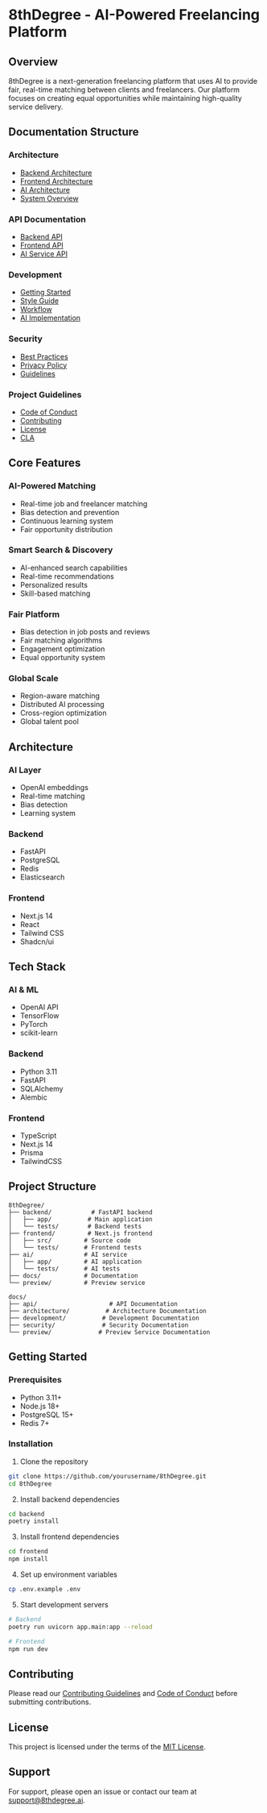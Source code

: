 # 8thDegree - AI-Powered Freelancing Platform

## Overview
8thDegree is a next-generation freelancing platform that uses AI to provide fair, real-time matching between clients and freelancers. Our platform focuses on creating equal opportunities while maintaining high-quality service delivery.

## Documentation Structure

### Architecture
- [Backend Architecture](docs/architecture/backend.md)
- [Frontend Architecture](docs/architecture/frontend.md)
- [AI Architecture](docs/architecture/ai.md)
- [System Overview](docs/architecture/overview.md)

### API Documentation
- [Backend API](docs/api/backend.md)
- [Frontend API](docs/api/frontend.md)
- [AI Service API](docs/api/ai.md)

### Development
- [Getting Started](docs/development/getting-started.md)
- [Style Guide](docs/development/style-guide.md)
- [Workflow](docs/development/workflow.md)
- [AI Implementation](docs/development/ai-implementation.md)

### Security
- [Best Practices](docs/security/best-practices.md)
- [Privacy Policy](docs/security/privacy.md)
- [Guidelines](docs/security/guidelines.md)

### Project Guidelines
- [Code of Conduct](docs/CODE_OF_CONDUCT.md)
- [Contributing](docs/CONTRIBUTING.md)
- [License](docs/LICENSE.md)
- [CLA](docs/CLA.md)

## Core Features

### AI-Powered Matching
- Real-time job and freelancer matching
- Bias detection and prevention
- Continuous learning system
- Fair opportunity distribution

### Smart Search & Discovery
- AI-enhanced search capabilities
- Real-time recommendations
- Personalized results
- Skill-based matching

### Fair Platform
- Bias detection in job posts and reviews
- Fair matching algorithms
- Engagement optimization
- Equal opportunity system

### Global Scale
- Region-aware matching
- Distributed AI processing
- Cross-region optimization
- Global talent pool

## Architecture

### AI Layer
- OpenAI embeddings
- Real-time matching
- Bias detection
- Learning system

### Backend
- FastAPI
- PostgreSQL
- Redis
- Elasticsearch

### Frontend
- Next.js 14
- React
- Tailwind CSS
- Shadcn/ui

## Tech Stack

### AI & ML
- OpenAI API
- TensorFlow
- PyTorch
- scikit-learn

### Backend
- Python 3.11
- FastAPI
- SQLAlchemy
- Alembic

### Frontend
- TypeScript
- Next.js 14
- Prisma
- TailwindCSS

## Project Structure
```
8thDegree/
├── backend/           # FastAPI backend
│   ├── app/          # Main application
│   └── tests/        # Backend tests
├── frontend/         # Next.js frontend
│   ├── src/         # Source code
│   └── tests/       # Frontend tests
├── ai/              # AI service
│   ├── app/         # AI application
│   └── tests/       # AI tests
├── docs/            # Documentation
└── preview/         # Preview service
```
```
docs/
├── api/                    # API Documentation
├── architecture/          # Architecture Documentation
├── development/          # Development Documentation
├── security/             # Security Documentation
└── preview/             # Preview Service Documentation
```

## Getting Started

### Prerequisites
- Python 3.11+
- Node.js 18+
- PostgreSQL 15+
- Redis 7+

### Installation
1. Clone the repository
```bash
git clone https://github.com/yourusername/8thDegree.git
cd 8thDegree
```

2. Install backend dependencies
```bash
cd backend
poetry install
```

3. Install frontend dependencies
```bash
cd frontend
npm install
```

4. Set up environment variables
```bash
cp .env.example .env
```

5. Start development servers
```bash
# Backend
poetry run uvicorn app.main:app --reload

# Frontend
npm run dev
```

## Contributing
Please read our [Contributing Guidelines](docs/CONTRIBUTING.md) and [Code of Conduct](docs/CODE_OF_CONDUCT.md) before submitting contributions.

## License
This project is licensed under the terms of the [MIT License](docs/LICENSE.md).

## Support
For support, please open an issue or contact our team at support@8thdegree.ai.

